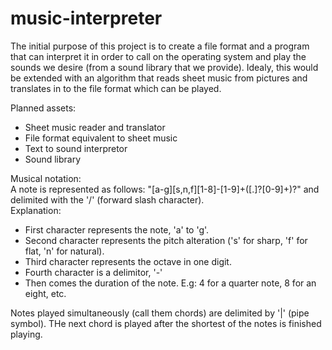 # music-interpreter

The initial purpose of this project is to create a file format and a program
that can interpret it in order to call on the operating system and play the
sounds we desire (from a sound library that we provide).
Idealy, this would be extended with an algorithm that reads sheet music from
pictures and translates in to the file format which can be played.

Planned assets:
- Sheet music reader and translator
- File format equivalent to sheet music
- Text to sound interpretor
- Sound library


Musical notation:\
A note is represented as follows: "[a-g][s,n,f][1-8]-[1-9]+([\.]?[0-9]+)?" and delimited with the '/' (forward slash character).\
Explanation:
- First character represents the note, 'a' to 'g'.
- Second character represents the pitch alteration ('s' for sharp, 'f' for flat, 'n' for natural).
- Third character represents the octave in one digit.
- Fourth character is a delimitor, '-'
- Then comes the duration of the note. E.g: 4 for a quarter note, 8 for an eight, etc.

Notes played simultaneously (call them chords) are delimited by '|' (pipe symbol). THe next chord is played after the shortest of the notes is finished playing.
